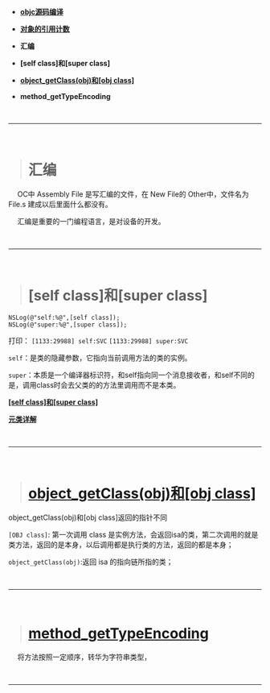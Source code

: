 
- [**objc源码编译**](https://juejin.cn/post/6844903959161733133)

- [**对象的引用计数**](http://www.cocoachina.com/cms/wap.php?action=article&id=24215)
- **汇编**
- **[self class]和[super class]**
- **[object_getClass(obj)和[obj class]](https://www.jianshu.com/p/54c190542aa8)**
- **method_getTypeEncoding**

<br/>

***
<br/>

># 汇编

&emsp;  OC中 Assembly File 是写汇编的文件，在 New File的 Other中，文件名为 File.s 建成以后里面什么都没有。

&emsp;  汇编是重要的一门编程语言，是对设备的开发。


<br/>

***
<br/>

># **[self class]和[super class]**


```
NSLog(@"self:%@",[self class]);
NSLog(@"super:%@",[super class]);
```

打印：
`[1133:29988] self:SVC`
`[1133:29988] super:SVC`

`self`：是类的隐藏参数，它指向当前调用方法的类的实例。

`super`：本质是一个编译器标识符，和self指向同一个消息接收者，和self不同的是，调用class时会去父类的的方法里调用而不是本类。


[**[self class]和[super class]**](https://www.cnblogs.com/lutengda/p/9486559.html)

[**元类详解**](https://blog.csdn.net/windyitian/article/details/19810875)




<br/>

***
<br/>

># **[object_getClass(obj)和[obj class]](https://www.jianshu.com/p/54c190542aa8)**

object_getClass(obj)和[obj class]返回的指针不同

`[OBJ class]`: 第一次调用 class 是实例方法，会返回isa的类，第二次调用的就是类方法，返回的是本身，以后调用都是执行类的方法，返回的都是本身；

`object_getClass(obj)`:返回 isa 的指向链所指的类；




<br/>

***
<br/>

># [method_getTypeEncoding](https://blog.csdn.net/zhenganzhong_csdn/article/details/47094407)

&emsp;  将方法按照一定顺序，转华为字符串类型，


<br/>

***
<br/>

